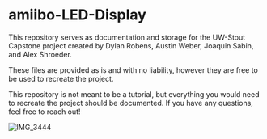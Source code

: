 # amiibo-LED-Display

This repository serves as documentation and storage for the UW-Stout Capstone project created by Dylan Robens, Austin Weber, Joaquin Sabin, and Alex Shroeder.

These files are provided as is and with no liability, however they are free to be used to recreate the project.

This repository is not meant to be a tutorial, but everything you would need to recreate the project should be documented. If you have any questions, feel free to reach out!

![IMG_3444](https://github.com/GearsProgress/amiibo-LED-Display/assets/23065741/79adad40-73e7-4fd2-ac41-3288bd0a3a27)
